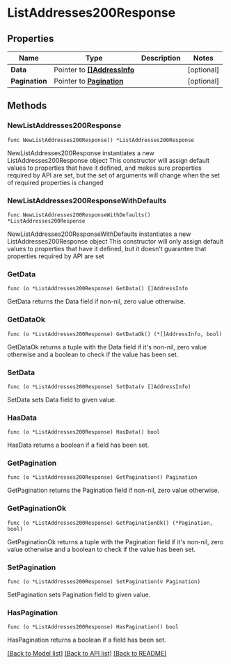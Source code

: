 # ListAddresses200Response

## Properties

Name | Type | Description | Notes
------------ | ------------- | ------------- | -------------
**Data** | Pointer to [**[]AddressInfo**](AddressInfo.md) |  | [optional] 
**Pagination** | Pointer to [**Pagination**](Pagination.md) |  | [optional] 

## Methods

### NewListAddresses200Response

`func NewListAddresses200Response() *ListAddresses200Response`

NewListAddresses200Response instantiates a new ListAddresses200Response object
This constructor will assign default values to properties that have it defined,
and makes sure properties required by API are set, but the set of arguments
will change when the set of required properties is changed

### NewListAddresses200ResponseWithDefaults

`func NewListAddresses200ResponseWithDefaults() *ListAddresses200Response`

NewListAddresses200ResponseWithDefaults instantiates a new ListAddresses200Response object
This constructor will only assign default values to properties that have it defined,
but it doesn't guarantee that properties required by API are set

### GetData

`func (o *ListAddresses200Response) GetData() []AddressInfo`

GetData returns the Data field if non-nil, zero value otherwise.

### GetDataOk

`func (o *ListAddresses200Response) GetDataOk() (*[]AddressInfo, bool)`

GetDataOk returns a tuple with the Data field if it's non-nil, zero value otherwise
and a boolean to check if the value has been set.

### SetData

`func (o *ListAddresses200Response) SetData(v []AddressInfo)`

SetData sets Data field to given value.

### HasData

`func (o *ListAddresses200Response) HasData() bool`

HasData returns a boolean if a field has been set.

### GetPagination

`func (o *ListAddresses200Response) GetPagination() Pagination`

GetPagination returns the Pagination field if non-nil, zero value otherwise.

### GetPaginationOk

`func (o *ListAddresses200Response) GetPaginationOk() (*Pagination, bool)`

GetPaginationOk returns a tuple with the Pagination field if it's non-nil, zero value otherwise
and a boolean to check if the value has been set.

### SetPagination

`func (o *ListAddresses200Response) SetPagination(v Pagination)`

SetPagination sets Pagination field to given value.

### HasPagination

`func (o *ListAddresses200Response) HasPagination() bool`

HasPagination returns a boolean if a field has been set.


[[Back to Model list]](../README.md#documentation-for-models) [[Back to API list]](../README.md#documentation-for-api-endpoints) [[Back to README]](../README.md)


